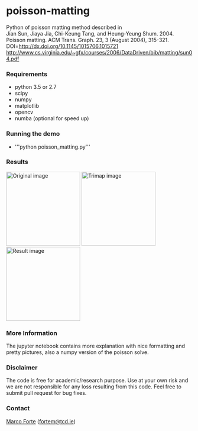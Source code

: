 # poisson-matting
Python of poisson matting method described in   
Jian Sun, Jiaya Jia, Chi-Keung Tang, and Heung-Yeung Shum. 2004. Poisson matting. ACM Trans. Graph. 23, 3 (August 2004), 315-321. DOI=http://dx.doi.org/10.1145/1015706.1015721
http://www.cs.virginia.edu/~gfx/courses/2006/DataDriven/bib/matting/sun04.pdf


### Requirements
- python 3.5 or 2.7
- scipy
- numpy
- matplotlib
- opencv
- numba (optional for speed up)

### Running the demo
- '''python poisson_matting.py'''

### Results
<img alt="Original image" src="https://github.com/MarcoForte/poisson-matting/blob/master/troll.png" width="200">
<img alt="Trimap image" src="https://github.com/MarcoForte/poisson-matting/blob/master/trollTrimap.bmp" width="200">
<img alt="Result image" src="https://github.com/MarcoForte/poisson-matting/blob/master/trollAlpha.png" width="200">

### More Information
The jupyter notebook contains more explanation with nice formatting and pretty pictures, also a numpy version of the poisson solve.


### Disclaimer
The code is free for academic/research purpose. Use at your own risk and we are not responsible for any loss resulting from this code. Feel free to submit pull request for bug fixes.

### Contact 
[Marco Forte](https://marcoforte.github.io/) (fortem@tcd.ie)  
